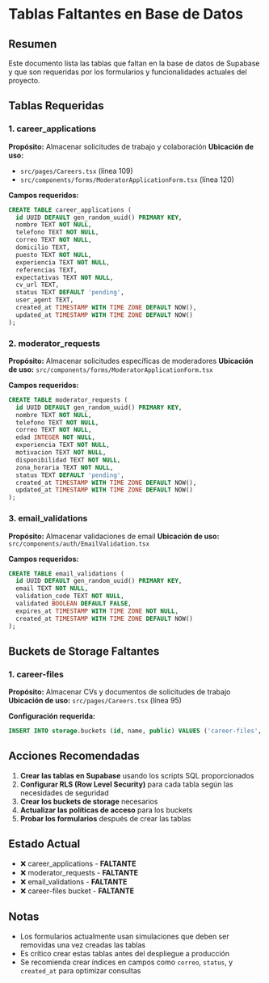 # Tablas Faltantes en Base de Datos

## Resumen
Este documento lista las tablas que faltan en la base de datos de Supabase y que son requeridas por los formularios y funcionalidades actuales del proyecto.

## Tablas Requeridas

### 1. career_applications
**Propósito:** Almacenar solicitudes de trabajo y colaboración
**Ubicación de uso:** 
- `src/pages/Careers.tsx` (línea 109)
- `src/components/forms/ModeratorApplicationForm.tsx` (línea 120)

**Campos requeridos:**
```sql
CREATE TABLE career_applications (
  id UUID DEFAULT gen_random_uuid() PRIMARY KEY,
  nombre TEXT NOT NULL,
  telefono TEXT NOT NULL,
  correo TEXT NOT NULL,
  domicilio TEXT,
  puesto TEXT NOT NULL,
  experiencia TEXT NOT NULL,
  referencias TEXT,
  expectativas TEXT NOT NULL,
  cv_url TEXT,
  status TEXT DEFAULT 'pending',
  user_agent TEXT,
  created_at TIMESTAMP WITH TIME ZONE DEFAULT NOW(),
  updated_at TIMESTAMP WITH TIME ZONE DEFAULT NOW()
);
```

### 2. moderator_requests
**Propósito:** Almacenar solicitudes específicas de moderadores
**Ubicación de uso:** `src/components/forms/ModeratorApplicationForm.tsx`

**Campos requeridos:**
```sql
CREATE TABLE moderator_requests (
  id UUID DEFAULT gen_random_uuid() PRIMARY KEY,
  nombre TEXT NOT NULL,
  telefono TEXT NOT NULL,
  correo TEXT NOT NULL,
  edad INTEGER NOT NULL,
  experiencia TEXT NOT NULL,
  motivacion TEXT NOT NULL,
  disponibilidad TEXT NOT NULL,
  zona_horaria TEXT NOT NULL,
  status TEXT DEFAULT 'pending',
  created_at TIMESTAMP WITH TIME ZONE DEFAULT NOW(),
  updated_at TIMESTAMP WITH TIME ZONE DEFAULT NOW()
);
```

### 3. email_validations
**Propósito:** Almacenar validaciones de email
**Ubicación de uso:** `src/components/auth/EmailValidation.tsx`

**Campos requeridos:**
```sql
CREATE TABLE email_validations (
  id UUID DEFAULT gen_random_uuid() PRIMARY KEY,
  email TEXT NOT NULL,
  validation_code TEXT NOT NULL,
  validated BOOLEAN DEFAULT FALSE,
  expires_at TIMESTAMP WITH TIME ZONE NOT NULL,
  created_at TIMESTAMP WITH TIME ZONE DEFAULT NOW()
);
```

## Buckets de Storage Faltantes

### 1. career-files
**Propósito:** Almacenar CVs y documentos de solicitudes de trabajo
**Ubicación de uso:** `src/pages/Careers.tsx` (línea 95)

**Configuración requerida:**
```sql
INSERT INTO storage.buckets (id, name, public) VALUES ('career-files', 'career-files', false);
```

## Acciones Recomendadas

1. **Crear las tablas en Supabase** usando los scripts SQL proporcionados
2. **Configurar RLS (Row Level Security)** para cada tabla según las necesidades de seguridad
3. **Crear los buckets de storage** necesarios
4. **Actualizar las políticas de acceso** para los buckets
5. **Probar los formularios** después de crear las tablas

## Estado Actual
- ❌ career_applications - **FALTANTE**
- ❌ moderator_requests - **FALTANTE** 
- ❌ email_validations - **FALTANTE**
- ❌ career-files bucket - **FALTANTE**

## Notas
- Los formularios actualmente usan simulaciones que deben ser removidas una vez creadas las tablas
- Es crítico crear estas tablas antes del despliegue a producción
- Se recomienda crear índices en campos como `correo`, `status`, y `created_at` para optimizar consultas
